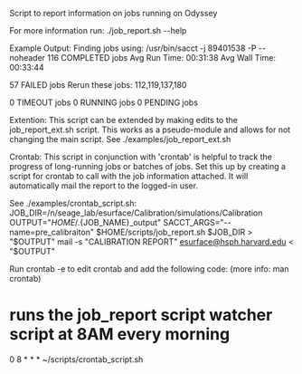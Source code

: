 Script to report information on jobs running on Odyssey

For more information run:
./job_report.sh --help

Example Output:
Finding jobs using: /usr/bin/sacct -j 89401538 -P --noheader
116 COMPLETED jobs
    Avg Run Time: 00:31:38
    Avg Wall Time: 00:33:44

57 FAILED jobs
Rerun these jobs:
112,119,137,180

0 TIMEOUT jobs
0 RUNNING jobs
0 PENDING jobs

Extention:
This script can be extended by making edits to the job_report_ext.sh script. This works as a pseudo-module and allows for not changing the main script. See ./examples/job_report_ext.sh

Crontab:
This script in conjunction with 'crontab' is helpful to track the progress of long-running
jobs or batches of jobs. Set this up by creating a script for crontab to call with the job
information attached. It will automatically mail the report to the logged-in user.

See ./examples/crontab_script.sh:
JOB_DIR=/n/seage_lab/esurface/Calibration/simulations/Calibration
OUTPUT="$HOME/.${JOB_NAME}_output"
SACCT_ARGS="--name=pre_calibraiton" $HOME/scripts/job_report.sh $JOB_DIR > "$OUTPUT"
mail -s "CALIBRATION REPORT" esurface@hsph.harvard.edu < "$OUTPUT"

Run crontab -e to edit crontab and add the following code: (more info: man crontab) 
# runs the job_report script watcher script at 8AM every morning
0 8 * * *     ~/scripts/crontab_script.sh
